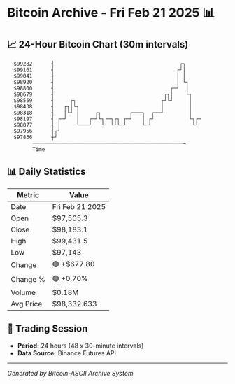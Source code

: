 # Bitcoin Archive - Fri Feb 21 2025 📊

## 📈 24-Hour Bitcoin Chart (30m intervals)

```
  $99282      ┤                                        ┌┐      
  $99161      ┤                                       ┌┘│      
  $99041      ┤                                       │ │      
  $98920      ┤                                       │ └┐     
  $98800      ┤                                     ┌─┘  │     
  $98679      ┤                                   ┌┐│    └┐    
  $98559      ┤     ┌┐                           ┌┘└┘     │    
  $98438      ┤   ┌┐│└┐                          │        │    
  $98318      ┤   │└┘ │     ┌┐         ┌───┐  ┌──┘        │    
  $98197      ┤ ┌─┘   │   ┌─┘└┐┌─┐┌┐ ┌─┘   │ ┌┘           └┐┌─ 
  $98077      ┤ │     └───┘   └┘ └┘└─┘     └─┘             └┘  
  $97956      ┤┌┘                                              
  $97836      ┼┘                                               
        ────────────────────────────────────────────────→
        Time
```

## 📊 Daily Statistics

| Metric | Value |
|--------|-------|
| Date | Fri Feb 21 2025 |
| Open | $97,505.3 |
| Close | $98,183.1 |
| High | $99,431.5 |
| Low | $97,143 |
| Change | 🟢 +$677.80 |
| Change % | 🟢 +0.70% |
| Volume | $0.18M |
| Avg Price | $98,332.633 |

## 📅 Trading Session

- **Period:** 24 hours (48 x 30-minute intervals)
- **Data Source:** Binance Futures API

---
*Generated by Bitcoin-ASCII Archive System*
